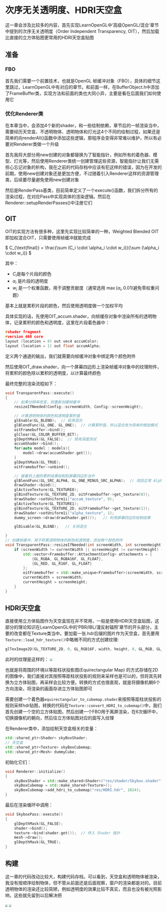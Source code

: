 # 次序无关透明度、HDRI天空盒
这一章会涉及比较多的内容，首先实现LearnOpenGL中‘高级OpenGL/混合’章节中提到的次序无关透明度（Order Independent Transparency, OIT），然后加载比直接的立方体贴图更常用的HDRI天空盒贴图

## 准备
### FBO
首先我们需要一个前置技术，也就是OpenGL 帧缓冲对象（FBO），具体的细节这里跳过，LearnOpenGL中有对应的章节。和前面一样，在BufferObject.h中添加了FrameBuffer类，实现方法和前面的类也大同小异，主要是看在后面我们如何使用它

### 优化Renderer类
在本章当中，会添加4个新的shader，和一些绘制依赖，章节后的一帧渲染当中，需要经历天空盒、不透明物体、透明物体和灯光这4个不同的绘制过程，如果还是简单的向renderAll()函数中添加这些逻辑，那程序会变得非常难以维护，所以有必要对Renderer类做一个升级

首先我将大部分用new创建的对象都替换为了智能指针，例如所有的着色器、模型、灯光等，然后使用Renderer类统一创建管理这些资源，智能指针让我们无需担心忘记对象的析构，我在之前的代码存档中应该有犯这样的错误，因为在开发的前期，使用new创建对象还是更加方便，不过随着引入Renderer这样的资源管理类，后续要尽量避免使用new创建对象

然后是RenderPass基类，目前简单定义了一个execute()函数，我们拆分所有的渲染过程，在对应Pass中实现具体的渲染逻辑。然后在Renderer::setupRenderPasses()中注册它们

## OIT
OIT的实现方法有很多种，这里先实现比较简单的一种，Weighted Blended OIT即加权混合OIT，只需要使用帧缓冲就能完成

$
C_{\text{final}} = \frac{\sum (C_i \cdot \alpha_i \cdot w_i)}{\sum (\alpha_i \cdot w_i)}
$

其中：
- $C_i$是每个片段的颜色
- $\alpha_i$ 是片段的透明度
- $w_i$ 是一个权重函数，用于调整贡献度（通常选用 $\max(\alpha_i, 0.01)$避免零权重问题）

基本上就是累积片段的颜色，然后使用透明度做一个加权平均

具体实现的话，先使用OIT_accum.shader，向帧缓存对象中渲染所有的透明物体，记录累积的颜色和透明度，这里在片段着色器中：
```cpp
#shader fragment
#version 460 core
layout (location = 0) out vec4 accumColor;
layout (location = 1) out float accumAlpha;
```
定义两个通道的输出，我们就需要向帧缓冲对象中绑定两个颜色附件

然后使用OIT_draw.shader，向一个屏幕四边形上渲染帧缓冲对象中的纹理附件，将累积的颜色除以累积的透明度，以计算最终颜色

最终完整的渲染流程如下：
```cpp
void TransparentPass::execute()
{
    // 如果分辨率改变，则重新创建帧缓冲
    resizeIfNeeded(Config::screenWidth, Config::screenHeight);

    // 计算透明物体的颜色和透明度累积值
    glEnable(GL_BLEND);  // 启用混合
    glBlendFunc(GL_ONE, GL_ONE);  // 计算累积值，所以混合改为简单的相加模式
    oitFramebuffer->bind(); 
    glClear(GL_COLOR_BUFFER_BIT);
    glDepthMask(GL_FALSE);  // 禁用深度测试
    accumShader->bind();
    for(auto model : models){
        model->draw(accumShader.get());
    }
    glDepthMask(GL_TRUE);
    oitFramebuffer->unbind();

    // 接着将上面的累积结果绘制到屏幕四边形当中
    glBlendFunc(GL_SRC_ALPHA, GL_ONE_MINUS_SRC_ALPHA);  // 改回正常 Alpha 混合
    drawShader->bind();
    glActiveTexture(GL_TEXTURE0);
    glBindTexture(GL_TEXTURE_2D, oitFramebuffer->get_texture(0));
    drawShader->setUniform1i("accum_texture", 0);
    glActiveTexture(GL_TEXTURE1);
    glBindTexture(GL_TEXTURE_2D, oitFramebuffer->get_texture(1));
    drawShader->setUniform1i("alpha_texture", 1);
    dummy_screen->draw(drawShader.get());   // 利用屏幕四边形绘制结果

    glDisable(GL_BLEND);   // 关闭混合

}
// 创建帧缓冲，用于积累透明物体的颜色和透明度，添加两个颜色附件
void TransparentPass::resizeIfNeeded(int screenWidth, int screenHeight) {
    if (screenWidth != currentWidth || screenHeight != currentHeight) {
        std::vector<Framebuffer::AttachmentConfig> attachments = {
            {GL_RGBA, GL_RGBA16F, GL_FLOAT},
            {GL_RED, GL_R16F, GL_FLOAT}
        };
        oitFramebuffer = std::make_unique<Framebuffer>(screenWidth, screenHeight, attachments, false, false);
        currentWidth = screenWidth;
        currentHeight = screenHeight;
    }
}
```


## HDRI天空盒
直接使用立方体贴图作为天空盒现在并不常用，一般是使用HDRI天空盒贴图，这部分的理论知识在LearnOpenGL中的‘PBR/IBL/漫反射辐照’章节的开头部分，主要的改变都在Texture类当中。要加载一张.hdr后缀的图片作为天空盒，首先要用`Texture::load_hdr_texture()`中略微不同的方式创建纹理:
```cpp
glTexImage2D(GL_TEXTURE_2D, 0, GL_RGB16F, width, height, 0, GL_RGB, GL_FLOAT, data);  // 使用GL_RGB16F获得更大的颜色映射范围
```
此时的纹理是这样的：
<img src="assets\C8_0.png" style="zoom:50%;" />

也就是将周围的环境以等距柱状投影图(Equirectangular Map) 的方式存储在2D的图像中，我们直接对其按照等距柱状投影的规则来采样也是可以的，但将其先转换为立方体贴图，再采样会比较方便。转换的方式也很直观，就是将摄像机朝6个方向渲染，将渲染的画面存进立方体贴图即可

需要创建一个着色器`equirectangular_to_cubemap.shader`来按照等距柱状投影的规则采样hdr贴图，转换的代码在`Texture::convert_HDRI_to_cubemap()`中，我们首先创建一个空的立方体贴图，然后创建一个FBO用于离屏渲染，在6次循环中，切换摄像机的朝向，然后往立方体贴图对应的面写入纹理

在Renderer类中，添加绘制天空盒相关的变量：
```cpp
std::shared_ptr<Shader> skyBoxShader;
// 天空盒
std::shared_ptr<Texture> skyBoxCubemap;
std::shared_ptr<Mesh> dummyCube;
```
初始化它们：
```cpp
void Renderer::initialize()
{
    skyBoxShader = std::make_shared<Shader>("res/shader/Skybox.shader");
    skyBoxCubemap = std::make_shared<Texture>();
    skyBoxCubemap->add_hdri_to_cubemap("res/HDRI.hdr", 1024);
}
```
最后在渲染循环中调用：
```cpp
void SkyboxPass::execute()
{
    glDepthMask(GL_FALSE);
    shader->bind();
    texture->bind(shader.get());  // 传入 Shader 指针
    mesh->draw();
    glDepthMask(GL_TRUE);
}
```

## 构建
这一章的代码改动比较大，构建代码存档，可以看到，天空盒和透明物体被渲染，我没有按顺序绘制物体，但不管从前面还是后面观察，窗户的渲染都是对的。目前透明物体的渲染还比较简陋，例如透明度的效果比较不真实，而且也没有被光照影响，这些就先留到以后解决把

<img src="assets\C8_1.png" style="zoom:50%;" />
<img src="assets\C8_2.png" style="zoom:50%;" />


